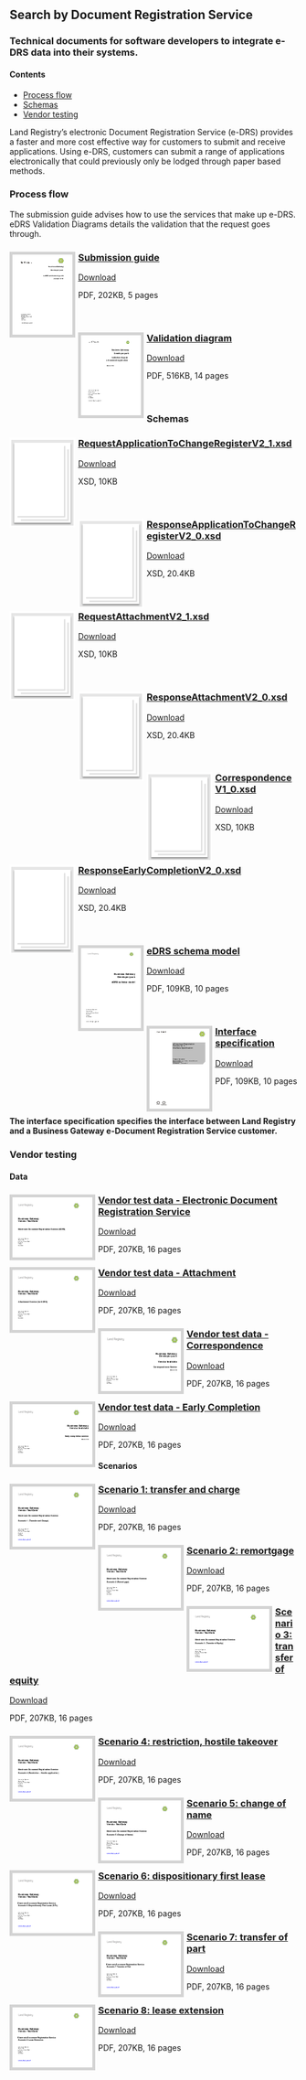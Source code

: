 ## Search by Document Registration Service

### Technical documents for software developers to integrate e-DRS data into their systems.

#### Contents
- [Process flow](#process-flow)
- [Schemas](#schemas)
- [Vendor testing](#vendor-testing)

Land Registry’s electronic Document Registration Service (e-DRS) provides a faster and more cost effective way for customers to submit and receive applications. Using e-DRS, customers can submit a range of applications electronically that could previously only be lodged through paper based methods.

### Process flow

The submission guide advises how to use the services that make up e-DRS. eDRS Validation Diagrams details the validation that the request goes through.

<h3><a href="../../pdfs/services/eDRS_V2_1_Submission.pdf">
<img style="float: left; margin: 0px 5px 0px 0px;  border:5px solid LightGrey;" src="../../images/thumbnail/EDRS-Submission-Guide.pdf.png"></a>
<a href="../../pdfs/services/eDRS_V2_1_Submission.pdf">Submission guide</a></h3>
<a download="eDRS_V2_1_Submission.pdf" href="../../pdfs/services/eDRS_V2_1_Submission.pdf">Download</a>

PDF, 202KB, 5 pages
<br />
<br />
<br />

<h3><a href="../../pdfs/services/eDRS_V2_1_Validation.pdf">
<img style="float: left; margin: 0px 5px 0px 0px;  border:5px solid LightGrey;" src="../../images/thumbnail/eDRSValidationDiagram.pdf.png"></a>
<a href="../../pdfs/services/eDRS_V2_1_Validation.pdf">Validation diagram</a></h3>
<a download="eDRS_V2_1_Validation.pdf" href="../../pdfs/services/eDRS_V2_1_Validation.pdf">Download</a>

PDF, 516KB, 14 pages
<br />
<br />
<br />

### Schemas

<h3><a href="../../schemas/RequestApplicationToChangeRegisterV2_1.xsd">
<img style="float: left; margin: 0px 5px 0px 0px;" src="../../images/thumbnail/file.png"></a>
<a href="../../schemas/RequestApplicationToChangeRegisterV2_1.xsd">RequestApplicationToChangeRegisterV2_1.xsd</a></h3>
<a download="RequestApplicationToChangeRegisterV2_1.xsd" href="../../schemas/RequestApplicationToChangeRegisterV2_1.xsd">Download</a>

XSD, 10KB
<br />
<br />
<br />

<h3><a href="../../schemas/ResponseApplicationToChangeRegisterV2_0.xsd">
<img style="float: left; margin: 0px 5px 0px 0px" src="../../images/thumbnail/file.png"></a> 
<a href="../../schemas/ResponseApplicationToChangeRegisterV2_0.xsd">ResponseApplicationToChangeRegisterV2_0.xsd</a></h3>
<a download="ResponseApplicationToChangeRegisterV2_0.xsd" href="../../schemas/ResponseApplicationToChangeRegisterV2_0.xsd">Download</a>

XSD, 20.4KB
<br />
<br />
<br />

<h3><a href="../../schemas/RequestAttachmentV2_1.xsd">
<img style="float: left; margin: 0px 5px 0px 0px;" src="../../images/thumbnail/file.png"></a>
<a href="../../schemas/RequestAttachmentV2_1.xsd">RequestAttachmentV2_1.xsd</a></h3>
<a download="RequestAttachmentV2_1.xsd" href="../../schemas/RequestAttachmentV2_1.xsd">Download</a>

XSD, 10KB
<br />
<br />
<br />

<h3><a href="../../schemas/ResponseAttachmentV2_0.xsd">
<img style="float: left; margin: 0px 5px 0px 0px" src="../../images/thumbnail/file.png"></a> 
<a href="../../schemas/ResponseAttachmentV2_0.xsd">ResponseAttachmentV2_0.xsd</a></h3>
<a download="ResponseAttachmentV2_0.xsd" href="../../schemas/ResponseAttachmentV2_0.xsd">Download</a>

XSD, 20.4KB
<br />
<br />
<br />

<h3><a href="../../schemas/CorrespondenceV1_0.xsd">
<img style="float: left; margin: 0px 5px 0px 0px;" src="../../images/thumbnail/file.png"></a>
<a href="../../schemas/CorrespondenceV1_0.xsd">CorrespondenceV1_0.xsd</a></h3>
<a download="CorrespondenceV1_0.xsd" href="../../schemas/CorrespondenceV1_0.xsd">Download</a>

XSD, 10KB
<br />
<br />
<br />

<h3><a href="../../schemas/ResponseEarlyCompletionV2_0.xsd">
<img style="float: left; margin: 0px 5px 0px 0px" src="../../images/thumbnail/file.png"></a> 
<a href="../../schemas/ResponseEarlyCompletionV2_0.xsd">ResponseEarlyCompletionV2_0.xsd</a></h3>
<a download="ResponseEarlyCompletionV2_0.xsd" href="../../schemas/ResponseEarlyCompletionV2_0.xsd">Download</a>

XSD, 20.4KB
<br />
<br />
<br />

<h3><a href="../../pdfs/services/eDRS v2_1 Schema Model.pdf">
<img style="float: left; margin: 0px 5px 0px 0px; border:5px solid LightGrey;" src="../../images/thumbnail/eDRS-Schema-Model.pdf.png"></a>
<a href="../../pdfs/services/eDRS v2_1 Schema Model.pdf">eDRS schema model</a></h3>
<a download="eDRS v2_1 Schema Model.pdf" href="../../pdfs/services/eDRS v2_1 Schema Model.pdf">Download</a>

PDF, 109KB, 10 pages
<br />
<br />
<br />

<h3><a href="../../pdfs/services/eDRS_v2.1_Interface_Spec.pdf">
<img style="float: left; margin: 0px 5px 0px 0px; border:5px solid LightGrey;" src="../../images/thumbnail/eDRSV2_0_Interface_Specification.pdf.png"></a>
<a href="../../pdfs/services/eDRS_v2.1_Interface_Spec.pdf">Interface specification</a></h3>
<a download="eDRS_v2.1_Interface_Spec.pdf" href="../../pdfs/services/eDRS_v2.1_Interface_Spec.pdf">Download</a>

PDF, 109KB, 10 pages
<br />
<br />
<br />

#### The interface specification specifies the interface between Land Registry and a Business Gateway e-Document Registration Service customer.

### Vendor testing

#### Data

<h3><a href="../../pdfs/services/eDRS_V2_1_Vendor_Test_Data.pdf">
<img style="float: left; margin: 0px 5px 0px 0px; border:5px solid LightGrey;" src="../../images/thumbnail/eDRSVendorTestData.pdf.png"></a>
<a href="../../pdfs/services/eDRS_V2_1_Vendor_Test_Data.pdf">Vendor test data - Electronic Document Registration Service </a></h3>
<a download="eDRS_V2_1_Vendor_Test_Data.pdf" href="../../pdfs/services/eDRS_V2_1_Vendor_Test_Data.pdf">Download</a>

PDF, 207KB, 16 pages

<h3><a href="../../pdfs/services/eDRS_V2_1_Vendor_Test_Data_Attachment.pdf">
<img style="float: left; margin: 0px 5px 0px 0px; border:5px solid LightGrey;" src="../../images/thumbnail/EDRSAttachmentServiceVendorData.pdf.png"></a>
<a href="../../pdfs/services/eDRS_V2_1_Vendor_Test_Data_Attachment.pdf">Vendor test data - Attachment</a></h3>
<a download="eDRS_V2_1_Vendor_Test_Data_Attachment.pdf" href="../../pdfs/services/eDRS_V2_1_Vendor_Test_Data_Attachment.pdf">Download</a>

PDF, 207KB, 16 pages

<h3><a href="../../pdfs/services/eDRS_Correspondence_Vendor_Test_Data_v1.1.pdf">
<img style="float: left; margin: 0px 5px 0px 0px; border:5px solid LightGrey;" src="../../images/thumbnail/CorrespondenceVendorData.pdf.png"></a>
<a href="../../pdfs/services/eDRS_Correspondence_Vendor_Test_Data_v1.1.pdf">Vendor test data - Correspondence</a></h3>
<a download="eDRS_Correspondence_Vendor_Test_Data_v1.1.pdf" href="../../pdfs/services/eDRS_Correspondence_Vendor_Test_Data_v1.1.pdf">Download</a>

PDF, 207KB, 16 pages

<h3><a href="../../pdfs/services/eDRS_Early_Completion_Vendor_Test_Data_v1.1.pdf">
<img style="float: left; margin: 0px 5px 0px 0px; border:5px solid LightGrey;" src="../../images/thumbnail/EDRSEarlyCompletionVendorData.pdf.png"></a>
<a href="../../pdfs/services/eDRS_Early_Completion_Vendor_Test_Data_v1.1.pdf">Vendor test data - Early Completion</a></h3>
<a download="eDRS_Early_Completion_Vendor_Test_Data_v1.1.pdf" href="../../pdfs/services/eDRS_Early_Completion_Vendor_Test_Data_v1.1.pdf">Download</a>

PDF, 207KB, 16 pages

#### Scenarios

<h3><a href="../../pdfs/services/eDRS_V2_1_Vendor_Test_Data_Scenario1.pdf">
<img style="float: left; margin: 0px 5px 0px 0px; border:5px solid LightGrey;" src="../../images/thumbnail/EDRSScenario1.pdf.png"></a>
<a href="../../pdfs/services/eDRS_V2_1_Vendor_Test_Data_Scenario1.pdf">Scenario 1: transfer and charge</a></h3>
<a download="eDRS_V2_1_Vendor_Test_Data_Scenario1.pdf" href="../../pdfs/services/eDRS_V2_1_Vendor_Test_Data_Scenario1.pdf">Download</a>

PDF, 207KB, 16 pages

<h3><a href="../../pdfs/services/eDRS_V2_1_Vendor_Test_Data_Scenario2.pdf">
<img style="float: left; margin: 0px 5px 0px 0px; border:5px solid LightGrey;" src="../../images/thumbnail/EDRSScenario2.pdf.png"></a>
<a href="../../pdfs/services/eDRS_V2_1_Vendor_Test_Data_Scenario2.pdf">Scenario 2: remortgage</a></h3>
<a download="eDRS_V2_1_Vendor_Test_Data_Scenario2.pdf" href="../../pdfs/services/eDRS_V2_1_Vendor_Test_Data_Scenario2.pdf">Download</a>

PDF, 207KB, 16 pages

<h3><a href="../../pdfs/services/eDRS_V2_1_Vendor_Test_Data_Scenario3.pdf">
<img style="float: left; margin: 0px 5px 0px 0px; border:5px solid LightGrey;" src="../../images/thumbnail/EDRSScenario3.pdf.png"></a>
<a href="../../pdfs/services/eDRS_V2_1_Vendor_Test_Data_Scenario3.pdf">Scenario 3: transfer of equity</a></h3>
<a download="eDRS_V2_1_Vendor_Test_Data_Scenario3.pdf" href="../../pdfs/services/eDRS_V2_1_Vendor_Test_Data_Scenario3.pdf">Download</a>

PDF, 207KB, 16 pages

<h3><a href="../../pdfs/services/eDRS_V2_1_Vendor_Test_Data_Scenario4.pdf">
<img style="float: left; margin: 0px 5px 0px 0px; border:5px solid LightGrey;" src="../../images/thumbnail/EDRSScenario4.pdf.png"></a>
<a href="../../pdfs/services/eDRS_V2_1_Vendor_Test_Data_Scenario4.pdf">Scenario 4: restriction, hostile takeover</a></h3>
<a download="eDRS_V2_1_Vendor_Test_Data_Scenario4.pdf" href="../../pdfs/services/eDRS_V2_1_Vendor_Test_Data_Scenario4.pdf">Download</a>

PDF, 207KB, 16 pages

<h3><a href="../../pdfs/services/eDRS_V2_1_Vendor_Test_Data_Scenario5.pdf">
<img style="float: left; margin: 0px 5px 0px 0px; border:5px solid LightGrey;" src="../../images/thumbnail/EDRSScenario5.pdf.png"></a>
<a href="../../pdfs/services/eDRS_V2_1_Vendor_Test_Data_Scenario5.pdf">Scenario 5: change of name</a></h3>
<a download="eDRS_V2_1_Vendor_Test_Data_Scenario5.pdf" href="../../pdfs/services/eDRS_V2_1_Vendor_Test_Data_Scenario5.pdf">Download</a>

PDF, 207KB, 16 pages

<h3><a href="../../pdfs/services/eDRS_V2_1_Vendor_Test_Data_Scenario6.pdf">
<img style="float: left; margin: 0px 5px 0px 0px; border:5px solid LightGrey;" src="../../images/thumbnail/EDRSScenario6.pdf.png"></a>
<a href="../../pdfs/services/eDRS_V2_1_Vendor_Test_Data_Scenario6.pdf">Scenario 6: dispositionary first lease</a></h3>
<a download="eDRS_V2_1_Vendor_Test_Data_Scenario6.pdf" href="../../pdfs/services/eDRS_V2_1_Vendor_Test_Data_Scenario6.pdf">Download</a>

PDF, 207KB, 16 pages

<h3><a href="../../pdfs/services/eDRS_V2_1_Vendor_Test_Data_Scenario7.pdf">
<img style="float: left; margin: 0px 5px 0px 0px; border:5px solid LightGrey;" src="../../images/thumbnail/EDRSScenario7.pdf.png"></a>
<a href="../../pdfs/services/eDRS_V2_1_Vendor_Test_Data_Scenario7.pdf">Scenario 7: transfer of part</a></h3>
<a download="eDRS_V2_1_Vendor_Test_Data_Scenario7.pdf" href="../../pdfs/services/eDRS_V2_1_Vendor_Test_Data_Scenario7.pdf">Download</a>

PDF, 207KB, 16 pages

<h3><a href="../../pdfs/services/eDRS_V2_1_Vendor_Test_Data_Scenario8.pdf">
<img style="float: left; margin: 0px 5px 0px 0px; border:5px solid LightGrey;" src="../../images/thumbnail/EDRSScenario8.pdf.png"></a>
<a href="../../pdfs/services/eDRS_V2_1_Vendor_Test_Data_Scenario8.pdf">Scenario 8: lease extension</a></h3>
<a download="eDRS_V2_1_Vendor_Test_Data_Scenario8.pdf" href="../../pdfs/services/eDRS_V2_1_Vendor_Test_Data_Scenario8.pdf">Download</a>

PDF, 207KB, 16 pages